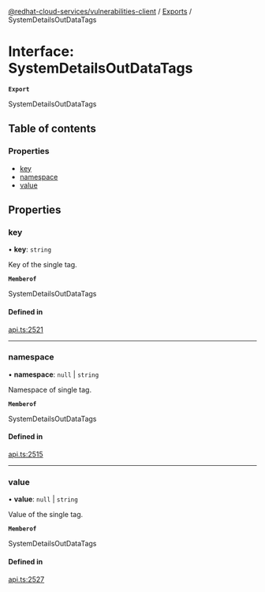 [@redhat-cloud-services/vulnerabilities-client](../README.md) / [Exports](../modules.md) / SystemDetailsOutDataTags

# Interface: SystemDetailsOutDataTags

**`Export`**

SystemDetailsOutDataTags

## Table of contents

### Properties

- [key](SystemDetailsOutDataTags.md#key)
- [namespace](SystemDetailsOutDataTags.md#namespace)
- [value](SystemDetailsOutDataTags.md#value)

## Properties

### key

• **key**: `string`

Key of the single tag.

**`Memberof`**

SystemDetailsOutDataTags

#### Defined in

[api.ts:2521](https://github.com/RedHatInsights/javascript-clients/blob/main/packages/vulnerabilities/git-api/api.ts#L2521)

___

### namespace

• **namespace**: ``null`` \| `string`

Namespace of single tag.

**`Memberof`**

SystemDetailsOutDataTags

#### Defined in

[api.ts:2515](https://github.com/RedHatInsights/javascript-clients/blob/main/packages/vulnerabilities/git-api/api.ts#L2515)

___

### value

• **value**: ``null`` \| `string`

Value of the single tag.

**`Memberof`**

SystemDetailsOutDataTags

#### Defined in

[api.ts:2527](https://github.com/RedHatInsights/javascript-clients/blob/main/packages/vulnerabilities/git-api/api.ts#L2527)
